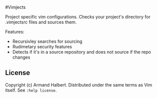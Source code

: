 #Vimjects

Project specific vim configurations. Checks your project's directory for .vimjectsrc files and sources them.

Features: 
* Recursivley searches for sourcing
* Rudimetary security features
* Detects if it's in a source repository and does not source if the repo changes

## License
Copyright (c) Armand Halbert.  Distributed under the same terms as Vim itself.
See `:help license`.
